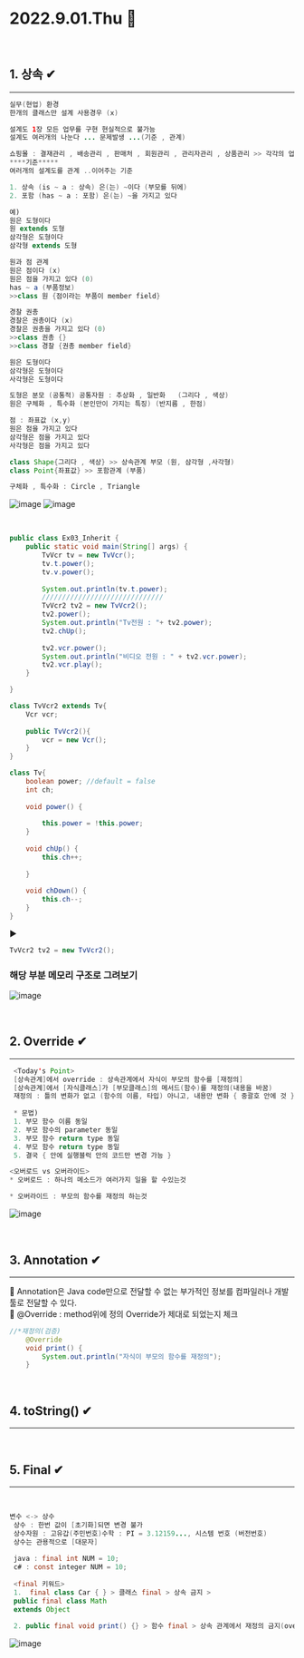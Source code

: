 # 2022.9.01.Thu 📅
<br>

## 1. 상속  ✔
-----------------
```java
실무(현업) 환경
한개의 클래스만 설계 사용경우 (x)

설계도 1장 모든 업무를 구현 현실적으로 불가능 
설계도 여러개의 나눈다 ... 문제발생 ...(기준 , 관계)

쇼핑몰 : 결재관리 , 배송관리 , 판매처 , 회원관리 , 관리자관리 , 상품관리 >> 각각의 업무 > 별도의 설계도
****기준*****
여러개의 설계도를 관계 ..이어주는 기준

1. 상속 (is ~ a : 상속) 은(는) ~이다 (부모를 뒤에)
2. 포함 (has ~ a : 포함) 은(는) ~을 가지고 있다 

예)
원은 도형이다 
원 extends 도형
삼각형은 도형이다 
삼각형 extends 도형

원과 점 관계
원은 점이다 (x)
원은 점을 가지고 있다 (0)
has ~ a (부품정보)
>>class 원 {점이라는 부품이 member field}

경찰 권총
경찰은 권총이다 (x)
경찰은 권총을 가지고 있다 (0)
>>class 권총 {}
>>class 경찰 {권총 member field}

원은 도형이다
삼각형은 도형이다
사각형은 도형이다

도형은 분모 (공통적) 공통자원 : 추상화 , 일반화   (그리다 , 색상)
원은 구체화 , 특수화 (본인만이 가지는 특징) (반지름 , 한점)

점 : 좌표값 (x,y)
원은 점을 가지고 있다
삼각형은 점을 가지고 있다
사각형은 점을 가지고 있다 

class Shape{그리다 , 색상} >> 상속관계 부모 (원, 삼각형 ,사각형)
class Point{좌표값} >> 포함관계 (부품) 

구체화 , 특수화 : Circle , Triangle
```

![image](http://www.tcpschool.com/lectures/img_java_inheritance_diagram.png)
![image](https://dthumb-phinf.pstatic.net/?src=%22http%3A%2F%2Fcafeptthumb2.phinf.naver.net%2F20160722_256%2Fi7027_1469158489785sypBV_PNG%2F3.PNG%3Ftype%3Dw740%22&type=cafe_wa740)

<br>

```java
public class Ex03_Inherit {
	public static void main(String[] args) {
		TvVcr tv = new TvVcr();
		tv.t.power();
		tv.v.power();
		
		System.out.println(tv.t.power);
		//////////////////////////////
		TvVcr2 tv2 = new TvVcr2();
		tv2.power();
		System.out.println("Tv전원 : "+ tv2.power);
		tv2.chUp();
		
		tv2.vcr.power();
		System.out.println("비디오 전원 : " + tv2.vcr.power);
		tv2.vcr.play();
	}

}

class TvVcr2 extends Tv{
	Vcr vcr;
	
	public TvVcr2(){
		vcr = new Vcr();		
	}
}

class Tv{
	boolean power; //default = false
	int ch;
	
	void power() {
		
		this.power = !this.power;
	}
	
	void chUp() {
		this.ch++;
		
	}
	
	void chDown() {
		this.ch--;
	}
}
```
▶
```java 
TvVcr2 tv2 = new TvVcr2(); 
```
 ### 해당 부분 메모리 구조로 그려보기

![image](https://user-images.githubusercontent.com/111114507/187879739-9dae329c-70d3-41ba-9b8f-b7aac7e8f136.png)

<br>

## 2. Override ✔
------------------
```java
 <Today's Point>
 [상속관계]에서 override : 상속관계에서 자식이 부모의 함수를 [재정의]
 [상속관계]에서 [자식클래스]가 [부모클래스]의 메서드(함수)를 재정의(내용을 바꿈)
 재정의 : 틀의 변화가 없고 (함수의 이름, 타입) 아니고, 내용만 변화 { 중괄호 안에 것 }
 
 * 문법)
 1. 부모 함수 이름 동일
 2. 부모 함수의 parameter 동일
 3. 부모 함수 return type 동일 
 4. 부모 함수 return type 동일
 5. 결국 { 안에 실행블럭 안의 코드만 변경 가능 }
```

```java
<오버로드 vs 오버라이드>
* 오버로드 : 하나의 메소드가 여러가지 일을 할 수있는것

* 오버라이드 : 부모의 함수를 재정의 하는것
```
![image](https://1.bp.blogspot.com/-mcytVS6SIqE/VJU6HxvD7iI/AAAAAAAACOc/nG02KqkDOoc/w1200-h630-p-k-no-nu/Difference%2Bbetween%2Bmethod%2Boverloading%2Band%2Boverriding%2Bin%2BJava.gif)

<br>

## 3. Annotation ✔
-----------------
🔔 Annotation은 Java code만으로 전달할 수 없는 부가적인 정보를 컴파일러나 개발툴로 전달할 수 있다.  
🔔 @Override :  method위에 정의 Override가 제대로 되었는지 체크
```java
//*재정의(검증)
	@Override
	void print() {
		System.out.println("자식이 부모의 함수를 재정의");	
	}
```

<br>

## 4. toString() ✔
-----------------

<br>

## 5. Final ✔
----------------

<br>

```java
변수 <-> 상수
 상수 : 한번 값이 [초기화]되면 변경 불가
 상수자원 : 고유갑(주민번호)수학 : PI = 3.12159..., 시스템 번호 (버전번호)
 상수는 관용적으로 [대문자]
  
 java : final int NUM = 10;
 c# : const integer NUM = 10;
  
 <final 키워드>
 1.  final class Car { } > 클래스 final > 상속 금지 >
 public final class Math
 extends Object
 
 2. public final void print() {} > 함수 final > 상속 관계에서 재정의 금지(override) 금지

```

![image](https://dotnettutorials.net/wp-content/uploads/2020/08/What-is-Java-Final-Keyword.png)
